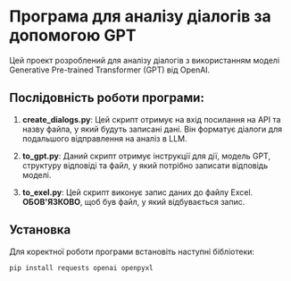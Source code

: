 # Програма для аналізу діалогів за допомогою GPT

Цей проект розроблений для аналізу діалогів з використанням моделі Generative Pre-trained Transformer (GPT) від OpenAI.

## Послідовність роботи програми:

1. **create_dialogs.py**: Цей скрипт отримує на вхід посилання на API та назву файла, у який будуть записані дані. Він форматує діалоги для подальшого відправлення на аналіз в LLM.

2. **to_gpt.py**: Даний скрипт отримує інструкції для дії, модель GPT, структуру відповіді та файл, у який потрібно записати відповідь моделі.

3. **to_exel.py**: Цей скрипт виконує запис даних до файлу Excel. **ОБОВ'ЯЗКОВО**, щоб був файл, у який відбувається запис.

## Установка

Для коректної роботи програми встановіть наступні бібліотеки:
 
 `pip install requests openai openpyxl`
